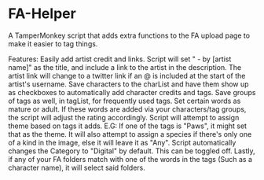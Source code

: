 # FA-Helper
A TamperMonkey script that adds extra functions to the FA upload page to make it easier to tag things.

Features:
  Easily add artist credit and links. Script will set " - by [artist name]" as the title, and include a link to the artist in the description.
  The artist link will change to a twitter link if an @ is included at the start of the artist's username.
  Save characters to the charList and have them show up as checkboxes to automatically add character credits and tags.
  Save groups of tags as well, in tagList, for frequently used tags.
  Set certain words as mature or adult. If these words are added via your characters/tag groups, the script will adjust the rating accordingly.
  Script will attempt to assign theme based on tags it adds. E.G: If one of the tags is "Paws", it might set that as the theme.
  It will also attempt to assign a species if there's only one of a kind in the image, else it will leave it as "Any".
  Script automatically changes the Category to "Digital" by default. This can be toggled off.
  Lastly, if any of your FA folders match with one of the words in the tags (Such as a character name), it will select said folders.
